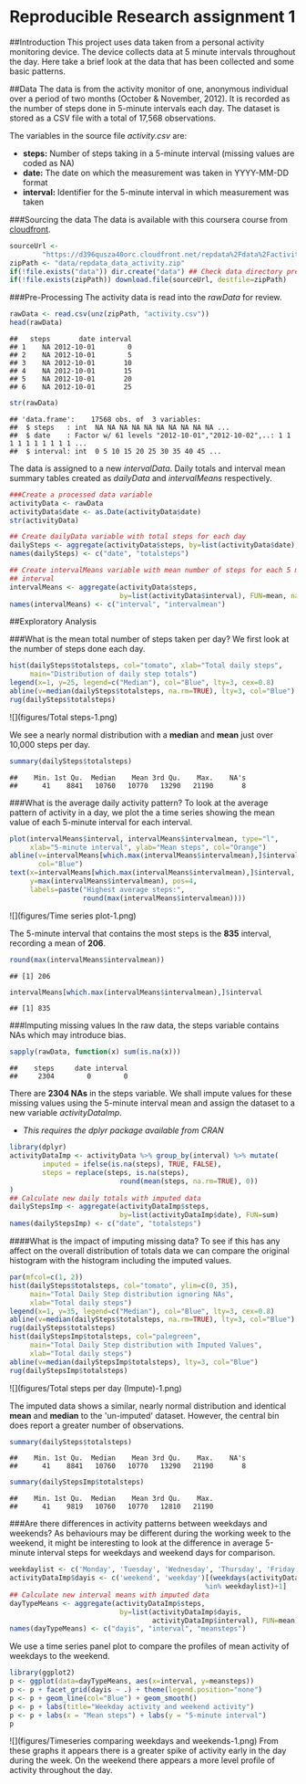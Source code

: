 Reproducible Research assignment 1
==================================

##Introduction
This project uses data taken from a personal activity monitoring device. The 
device collects data at 5 minute intervals throughout the day. Here take a 
brief look at the data that has been collected and some basic patterns.

##Data
The data is from the activity monitor of one, anonymous individual over a 
period of two months (October & November, 2012). It is recorded as the number 
of steps done in 5-minute intervals each day. The dataset is stored as a CSV 
file with a total of 17,568 observations.

The variables in the source file *activity.csv* are:

* **steps:** Number of steps taking in a 5-minute interval (missing values are 
coded as NA)
* **date:** The date on which the measurement was taken in YYYY-MM-DD format
* **interval:** Identifier for the 5-minute interval in which measurement was 
taken



###Sourcing the data
The data is available with this coursera course from [cloudfront][1].

```r
sourceUrl <- 
        "https://d396qusza40orc.cloudfront.net/repdata%2Fdata%2Factivity.zip"
zipPath <- "data/repdata_data_activity.zip"
if(!file.exists("data")) dir.create("data") ## Check data directory present
if(!file.exists(zipPath)) download.file(sourceUrl, destfile=zipPath)
```

###Pre-Processing
The activity data is read into the *rawData* for review.

```r
rawData <- read.csv(unz(zipPath, "activity.csv"))
head(rawData)
```

```
##   steps       date interval
## 1    NA 2012-10-01        0
## 2    NA 2012-10-01        5
## 3    NA 2012-10-01       10
## 4    NA 2012-10-01       15
## 5    NA 2012-10-01       20
## 6    NA 2012-10-01       25
```

```r
str(rawData)
```

```
## 'data.frame':	17568 obs. of  3 variables:
##  $ steps   : int  NA NA NA NA NA NA NA NA NA NA ...
##  $ date    : Factor w/ 61 levels "2012-10-01","2012-10-02",..: 1 1 1 1 1 1 1 1 1 1 ...
##  $ interval: int  0 5 10 15 20 25 30 35 40 45 ...
```

The data is assigned to a new *intervalData*. Daily totals and interval mean 
summary tables created as *dailyData* and *intervalMeans* respectively.

```r
###Create a processed data variable
activityData <- rawData
activityData$date <- as.Date(activityData$date)
str(activityData)

## Create dailyData variable with total steps for each day
dailySteps <- aggregate(activityData$steps, by=list(activityData$date), FUN=sum)
names(dailySteps) <- c("date", "totalsteps")

## Create intervalMeans variable with mean number of steps for each 5 minute 
## interval
intervalMeans <- aggregate(activityData$steps, 
                           by=list(activityData$interval), FUN=mean, na.rm=TRUE)
names(intervalMeans) <- c("interval", "intervalmean")
```

##Exploratory Analysis

###What is the mean total number of steps taken per day?
We first look at the number of steps done each day.

```r
hist(dailySteps$totalsteps, col="tomato", xlab="Total daily steps", 
     main="Distribution of daily step totals")
legend(x=1, y=25, legend=c("Median"), col="Blue", lty=3, cex=0.8)
abline(v=median(dailySteps$totalsteps, na.rm=TRUE), lty=3, col="Blue")
rug(dailySteps$totalsteps)
```

![](figures/Total steps-1.png)<!-- -->

We see a nearly normal distribution with a **median** and **mean** just over 
10,000 steps per day.

```r
summary(dailySteps$totalsteps)
```

```
##    Min. 1st Qu.  Median    Mean 3rd Qu.    Max.    NA's 
##      41    8841   10760   10770   13290   21190       8
```

###What is the average daily activity pattern?
To look at the average pattern of activity in a day, we plot the a time series 
showing the mean value of each 5-minute interval for each interval.

```r
plot(intervalMeans$interval, intervalMeans$intervalmean, type="l",
     xlab="5-minute interval", ylab="Mean steps", col="Orange")
abline(v=intervalMeans[which.max(intervalMeans$intervalmean),]$interval, lty=3, 
       col="Blue")
text(x=intervalMeans[which.max(intervalMeans$intervalmean),]$interval, 
     y=max(intervalMeans$intervalmean), pos=4, 
     labels=paste("Highest average steps:", 
                  round(max(intervalMeans$intervalmean))))
```

![](figures/Time series plot-1.png)<!-- -->

The 5-minute interval that contains the most steps is the **835** interval, 
recording a mean of **206**.

```r
round(max(intervalMeans$intervalmean))
```

```
## [1] 206
```

```r
intervalMeans[which.max(intervalMeans$intervalmean),]$interval
```

```
## [1] 835
```

###Imputing missing values
In the raw data, the steps variable contains NAs which may introduce bias.

```r
sapply(rawData, function(x) sum(is.na(x)))
```

```
##    steps     date interval 
##     2304        0        0
```
There are **2304 NAs** in the steps variable. We shall 
impute values for these missing values using the 5-minute interval mean and 
assign the dataset to a new variable *activityDataImp*.

- *This requires the dplyr package available from CRAN*

```r
library(dplyr)
activityDataImp <- activityData %>% group_by(interval) %>% mutate(
        imputed = ifelse(is.na(steps), TRUE, FALSE),
        steps = replace(steps, is.na(steps), 
                           round(mean(steps, na.rm=TRUE), 0))
)
## Calculate new daily totals with imputed data
dailyStepsImp <- aggregate(activityDataImp$steps, 
                           by=list(activityDataImp$date), FUN=sum)
names(dailyStepsImp) <- c("date", "totalsteps")
```

####What is the impact of imputing missing data?
To see if this has any affect on the overall distribution of totals data we can 
compare the original histogram with the histogram including the imputed values. 

```r
par(mfcol=c(1, 2))
hist(dailySteps$totalsteps, col="tomato", ylim=c(0, 35),
     main="Total Daily Step distribution ignoring NAs",
     xlab="Total daily steps")
legend(x=1, y=35, legend=c("Median"), col="Blue", lty=3, cex=0.8)
abline(v=median(dailySteps$totalsteps, na.rm=TRUE), lty=3, col="Blue")
rug(dailySteps$totalsteps)
hist(dailyStepsImp$totalsteps, col="palegreen",
     main="Total Daily Step distribution with Imputed Values",
     xlab="Total daily steps")
abline(v=median(dailyStepsImp$totalsteps), lty=3, col="Blue")
rug(dailyStepsImp$totalsteps)
```

![](figures/Total steps per day (Impute)-1.png)<!-- -->

The imputed data shows a similar, nearly normal distribution and identical 
**mean** and **median** to the 'un-imputed' dataset. However, the central bin 
does report a greater number of observations.

```r
summary(dailySteps$totalsteps)
```

```
##    Min. 1st Qu.  Median    Mean 3rd Qu.    Max.    NA's 
##      41    8841   10760   10770   13290   21190       8
```

```r
summary(dailyStepsImp$totalsteps)
```

```
##    Min. 1st Qu.  Median    Mean 3rd Qu.    Max. 
##      41    9819   10760   10770   12810   21190
```

###Are there differences in activity patterns between weekdays and weekends?
As behaviours may be different during the working week to the weekend, it might 
be interesting to look at the difference in average 5-minute interval steps 
for weekdays and weekend days for comparison.

```r
weekdaylist <- c('Monday', 'Tuesday', 'Wednesday', 'Thursday', 'Friday')
activityDataImp$dayis <- c('weekend', 'weekday')[(weekdays(activityDataImp$date) 
                                                %in% weekdaylist)+1]
## Calculate new interval means with imputed data
dayTypeMeans <- aggregate(activityDataImp$steps, 
                           by=list(activityDataImp$dayis, 
                                   activityDataImp$interval), FUN=mean)
names(dayTypeMeans) <- c("dayis", "interval", "meansteps")
```

We use a time series panel plot to compare the profiles of mean activity of 
weekdays to the weekend.

```r
library(ggplot2)
p <- ggplot(data=dayTypeMeans, aes(x=interval, y=meansteps))
p <- p + facet_grid(dayis ~ .) + theme(legend.position="none")
p <- p + geom_line(col="Blue") + geom_smooth()
p <- p + labs(title="Weekday activity and weekend activity") 
p <- p + labs(x = "Mean steps") + labs(y = "5-minute interval")
p
```

![](figures/Timeseries comparing weekdays and weekends-1.png)<!-- -->
From these graphs it appears there is a greater spike of activity early in the 
day during the week. On the weekend there appears a more level profile of 
activity throughout the day.

[1]: https://d396qusza40orc.cloudfront.net/repdata%2Fdata%2Factivity.zip
